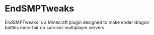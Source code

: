# EndSMPTweaks
EndSMPTweaks is a Minecraft plugin designed to make ender dragon battles more fair on survival-multiplayer servers
